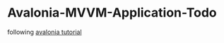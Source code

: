 # Avalonia-MVVM-Application-Todo

following [avalonia tutorial](https://avaloniaui.net/docs/tutorial/)